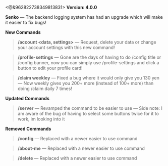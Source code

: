 <@&962822738349813831> **Version: 4.0.0**

__**Senko**__
— The backend logging system has had an upgrade which will make it easier to fix bugs!


__**New Commands**__

> **/account <data, settings>**
— Request, delete your data or change your account settings with this new command!

> **/profile-settings**
— Gone are the days of having to do /config title or /config banner, now you can simply use /profile-settings and click a button to edit your profile card!

> **/claim weekley**
— Fixed a bug where it would only give you 130 yen
— Now weekly gives you 200+ more (instead of 100+ more) than doing /claim daily 7 times!

__**Updated Commands**__

> **/server**
— Revamped the command to be easier to use
— Side note: I am aware of the bug of having to select some buttons twice for it to work, im looking into it

__**Removed Commands**__

> **/config**
— Replaced with a newer easier to use command

> **/about-me**
— Replaced with a newer easier to use command

> **/delete <data>**
— Replaced with a newer easier to use command